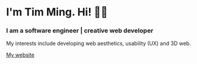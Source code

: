 # I'm **Tim Ming**. Hi! 🙋‍♂️<br>
<h3>I am a software engineer | creative web developer</h3>
My interests include developing web aesthetics, usability (UX) and 3D web.

[My website](https://kotimi.dev)
